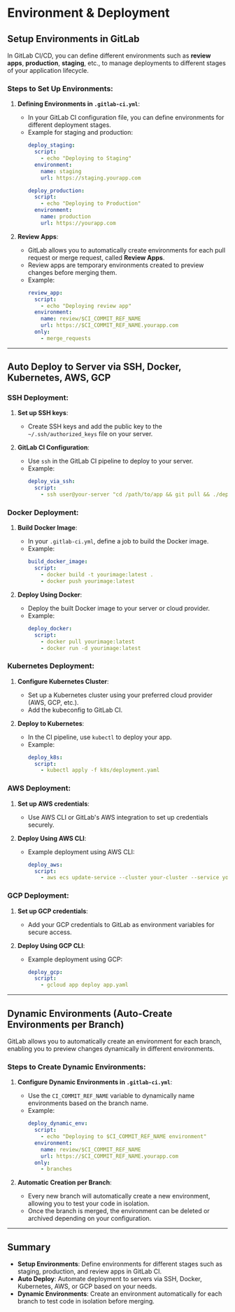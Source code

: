 # Environment & Deployment

## Setup Environments in GitLab

In GitLab CI/CD, you can define different environments such as **review apps**, **production**, **staging**, etc., to manage deployments to different stages of your application lifecycle.

### Steps to Set Up Environments:

1. **Defining Environments in `.gitlab-ci.yml`**:
   - In your GitLab CI configuration file, you can define environments for different deployment stages.
   - Example for staging and production:
     ```yaml
     deploy_staging:
       script:
         - echo "Deploying to Staging"
       environment:
         name: staging
         url: https://staging.yourapp.com
     
     deploy_production:
       script:
         - echo "Deploying to Production"
       environment:
         name: production
         url: https://yourapp.com
     ```

2. **Review Apps**:
   - GitLab allows you to automatically create environments for each pull request or merge request, called **Review Apps**.
   - Review apps are temporary environments created to preview changes before merging them.
   - Example:
     ```yaml
     review_app:
       script:
         - echo "Deploying review app"
       environment:
         name: review/$CI_COMMIT_REF_NAME
         url: https://$CI_COMMIT_REF_NAME.yourapp.com
       only:
         - merge_requests
     ```

---

## Auto Deploy to Server via SSH, Docker, Kubernetes, AWS, GCP

### SSH Deployment:

1. **Set up SSH keys**:
   - Create SSH keys and add the public key to the `~/.ssh/authorized_keys` file on your server.

2. **GitLab CI Configuration**:
   - Use `ssh` in the GitLab CI pipeline to deploy to your server.
   - Example:
     ```yaml
     deploy_via_ssh:
       script:
         - ssh user@your-server "cd /path/to/app && git pull && ./deploy.sh"
     ```

### Docker Deployment:

1. **Build Docker Image**:
   - In your `.gitlab-ci.yml`, define a job to build the Docker image.
   - Example:
     ```yaml
     build_docker_image:
       script:
         - docker build -t yourimage:latest .
         - docker push yourimage:latest
     ```

2. **Deploy Using Docker**:
   - Deploy the built Docker image to your server or cloud provider.
   - Example:
     ```yaml
     deploy_docker:
       script:
         - docker pull yourimage:latest
         - docker run -d yourimage:latest
     ```

### Kubernetes Deployment:

1. **Configure Kubernetes Cluster**:
   - Set up a Kubernetes cluster using your preferred cloud provider (AWS, GCP, etc.).
   - Add the kubeconfig to GitLab CI.

2. **Deploy to Kubernetes**:
   - In the CI pipeline, use `kubectl` to deploy your app.
   - Example:
     ```yaml
     deploy_k8s:
       script:
         - kubectl apply -f k8s/deployment.yaml
     ```

### AWS Deployment:

1. **Set up AWS credentials**:
   - Use AWS CLI or GitLab's AWS integration to set up credentials securely.

2. **Deploy Using AWS CLI**:
   - Example deployment using AWS CLI:
     ```yaml
     deploy_aws:
       script:
         - aws ecs update-service --cluster your-cluster --service your-service --force-new-deployment
     ```

### GCP Deployment:

1. **Set up GCP credentials**:
   - Add your GCP credentials to GitLab as environment variables for secure access.

2. **Deploy Using GCP CLI**:
   - Example deployment using GCP:
     ```yaml
     deploy_gcp:
       script:
         - gcloud app deploy app.yaml
     ```

---

## Dynamic Environments (Auto-Create Environments per Branch)

GitLab allows you to automatically create an environment for each branch, enabling you to preview changes dynamically in different environments.

### Steps to Create Dynamic Environments:

1. **Configure Dynamic Environments in `.gitlab-ci.yml`**:
   - Use the `CI_COMMIT_REF_NAME` variable to dynamically name environments based on the branch name.
   - Example:
     ```yaml
     deploy_dynamic_env:
       script:
         - echo "Deploying to $CI_COMMIT_REF_NAME environment"
       environment:
         name: review/$CI_COMMIT_REF_NAME
         url: https://$CI_COMMIT_REF_NAME.yourapp.com
       only:
         - branches
     ```

2. **Automatic Creation per Branch**:
   - Every new branch will automatically create a new environment, allowing you to test your code in isolation.
   - Once the branch is merged, the environment can be deleted or archived depending on your configuration.

---

## Summary

- **Setup Environments**: Define environments for different stages such as staging, production, and review apps in GitLab CI.
- **Auto Deploy**: Automate deployment to servers via SSH, Docker, Kubernetes, AWS, or GCP based on your needs.
- **Dynamic Environments**: Create an environment automatically for each branch to test code in isolation before merging.

